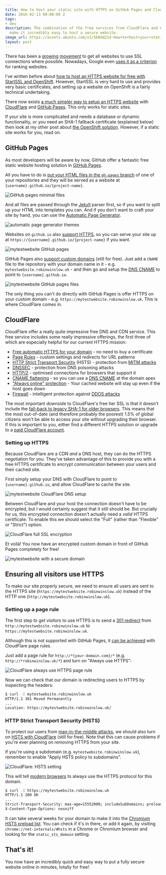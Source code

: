 ```yaml
---
title: How to host your static site with HTTPS on GitHub Pages and CloudFlare
date: 2016-02-13 00:00:00 Z
tags:
- dev
description: The combination of the free services from CloudFlare and Github Pages
  make it incredibly easy to host a secure website.
image_url: https://assets.ubuntu.com/v1/5b0dd214-How+to+host+your+static+site+with+HTTPS+on+GitHub+Pages+and+CloudFlare.png?w=230&h=160&mode=fill&bg=0000
layout: post
---
```


There has been a [growing][] [movement][] to get all websites to use SSL
connections where possible. Nowadays, Google even [uses it as a criterion][] for
ranking websites.

I've written before about [how to host an HTTPS website for free with StartSSL
and OpenShift][free-https]. However, StartSSL is very hard to use and provides
very basic certificates, and setting up a website on OpenShift is a fairly technical
undertaking.

There now exists [a much simpler way to setup an HTTPS website][simple-https] with
[CloudFlare][] and [GitHub Pages][]. This only works for static sites.

If your site is more complicated and needs a database or dynamic functionality,
or you need an SHA-1 fallback certificate (explained below)
then look at my other post about [the OpenShift solution][free-https]. However,
if a static site works for you, read on.

## GitHub Pages

As most developers will be aware by now, GitHub offer a fantastic free
static website hosting solution in [GitHub Pages][].

All you have to do is [put your HTML files in the `gh-pages` branch][gh-pages-setup] of one of
your repositories and they will be served as a website at
`{username}.github.io/{project-name}`.

![GitHub pages minimal files](http://i.imgur.com/DBeJSBN.png)

And all files are passed through the
[Jekyll][] parser first, so if you want to split up your HTML into templates
you can. And if you don't want to craft your site by hand, you can use the
[Automatic Page Generator][].

![automatic page generator themes](https://camo.githubusercontent.com/d60800ddc54bf9d0317ca901e7fb14590167f7fd/68747470733a2f2f6769746875622d696d616765732e73332e616d617a6f6e6177732e636f6d2f626c6f672f323031322f706167652d67656e657261746f722d7069636b65722e706e67)

Websites on `github.io` also [support HTTPS][], so you can serve your site up
at `https://{username}.github.io/{project-name}` if you want.

![mytestwebsite GitHub pages](http://i.imgur.com/2ZvKJEP.png)

GitHub Pages also [support custom domains][] (still for free). Just add a `CNAME`
file to the repository with your domain name in it - e.g.
`mytestwebsite.robinwinslow.uk` - and then go and setup the [DNS CNAME][]
to point to `{username}.github.io`.

![mytestwebsite GitHub pages files](http://i.imgur.com/7EF2uwyg.png)

The only thing you can't do directly with GitHub Pages is offer HTTPS
on your custom domain - e.g. `https://mytestwebsite.robinwinslow.uk`. This is where
CloudFlare comes in.

## CloudFlare

CloudFlare offer a really quite impressive free DNS and CDN service. This free
service includes some really impressive offerings, the first three of which
are especially helpful for our current HTTPS mission:

- [Free automatic HTTPS for your domain][] - no need to buy a certificate
- [Page Rules][cloudflare-rules] - custom settings and redirects for URL patterns
- [HTTP Strict Transport Security][cloudflare-hsts] (HSTS) - protection from [MITM attacks][mitm]
- [DNSSEC][cloudflare-dnssec] - protection from DNS poisoning attacks
- [HTTP/2][cloudflare-http2] - optimised connections for browsers that support it
- [CNAME flattening][cloudflare-alias] - so you can use a [DNS CNAME][] at the domain apex
- ["Always online" protection][] - Your cached website will stay up even if the host goes down
- [Firewall][cloudflare-firewall] - intelligent protection against [DDOS attacks][]

The most important downside to CloudFlare's free tier SSL is that it doesn't
include the [fall-back to legacy SHA-1 for older browsers][cloudflare-sha1].
This means that the most out-of-date (and therefore probably the poorest) 1.5%
of global citizens won't be able to access your site without upgrading their
browser. If this is important to you, either find a different HTTPS solution or
upgrade to a [paid CloudFlare account][cloudflare-plans].

### Setting up HTTPS

Because CloudFlare are a CDN *and* a DNS host, they can do the HTTPS negotiation
for you. They've taken advantage of this to provide you with a free HTTPS
certificate to encrypt communication between your users and their cached site.

First simply setup your DNS with CloudFlare to point to `{username}.github.io`,
and allow CloudFlare to cache the site.

![mytestwebsite CloudFlare DNS setup](http://i.imgur.com/VxPqzgFg.png)


Between CloudFlare and your host the connection doesn't have to be encrypted,
but I would certainly suggest that it still should be. But crucially for us,
this encrypted connection doesn't actually need a *valid* HTTPS certificate. To
enable this we should select the "Full" (rather than "Flexible" or "Strict")
option.

![CloudFlare full SSL encryption](http://i.imgur.com/olf2JH2g.png)

Et voilà! You now have an encrypted custom domain in front of
GitHub Pages completely for free!

![mytestwebsite with a secure domain](http://i.imgur.com/eBgFJqp.png)

## Ensuring all visitors use HTTPS

To make our site properly secure, we need to ensure all users are sent
to the HTTPS site (`https://mytestwebsite.robinwinslow.uk`) instead of the HTTP
one (`http://mytestwebsite.robinwinslow.uk`).

### Setting up a page rule

The first step to get visitors to use HTTPS is to send a [301 redirect][]
from `http://mytestwebsite.robinwinslow.uk` to `https://mytestwebsite.robinwinslow.uk`.

Although this is not supported with GitHub Pages, it [can be achieved][] with
CloudFlare page rules.

Just add a page rule for `http://*{your-domain.com}/*` (e.g. `http://*robinwinslow.uk/*`)
and turn on "Always use HTTPS":

![CloudFlare always use HTTPS page rule](http://i.imgur.com/1l6tyIAg.png)

Now we can check that our domain is redirecting users to HTTPS
by inspecting the headers:

``` bash
$ curl -I mytestwebsite.robinwinslow.uk
HTTP/1.1 301 Moved Permanently
...
Location: https://mytestwebsite.robinwinslow.uk/
```

### HTTP Strict Transport Security (HSTS)

To protect our users from [man-in-the-middle attacks][mitm], we should also
turn on [HSTS with CloudFlare][] (still for free). Note that this can cause
problems if you're ever planning on removing HTTPS from your site.

If you're using a subdomain (e.g. `mytestwebsite.robinwinslow.uk`),
remember to enable "Apply HSTS policy to subdomains".

![CloudFlare: HSTS setting](http://i.imgur.com/tYam5yng.png)

This will tell [modern browsers][] to always use the HTTPS protocol for this domain.

``` bash
$ curl -I https://mytestwebsite.robinwinslow.uk
HTTP/1.1 200 OK
...
Strict-Transport-Security: max-age=15552000; includeSubDomains; preload
X-Content-Type-Options: nosniff
```

It can take several weeks for your domain to make it into the
[Chromium HSTS preload list][]. You can check if it's in there, or add it
again, by visiting `chrome://net-internals/#hsts` in a Chrome or Chromium
browser and looking for the `static_sts_domain` setting.

## That's it!

You now have an incredibly quick and easy way to put a fully secure website
online in minutes, totally for free!

[HSTS with CloudFlare]: https://blog.cloudflare.com/enforce-web-policy-with-hypertext-strict-transport-security-hsts/ "CloudFlare blog: Enforce Web Policy with HTTP Strict Transport Security (HSTS)"
[free-https]: /2014/08/26/host-your-site-with-https-for-free/ "Robin Winslow: Host your site with HTTPS for free"
[CloudFlare]: https://www.cloudflare.com/ "CloudFlare is a free global CDN and DNS provider that can speed up and protect any site online"
[Github Pages]: https://pages.github.com/ "Github Pages: Websites for you and your projects"
[simple-https]: https://sheharyar.me/blog/free-ssl-for-github-pages-with-custom-domains/ "Sheharyar Naseer: Set Up SSL on Github Pages With Custom Domains for Free"
[Jekyll]: https://jekyllrb.com/ "Jekyll: Transform your plain text into static websites and blogs."
[support HTTPS]: https://konklone.com/post/github-pages-now-sorta-supports-https-so-use-it "Eric Mill: GitHub Pages Now (Sorta) Supports HTTPS, So Use It"
[support custom domains]: https://help.github.com/articles/setting-up-a-custom-domain-with-github-pages/ "GitHub help: Setting up a custom domain with GitHub Pages"
[DNS CNAME]: https://en.wikipedia.org/wiki/CNAME_record "Wikipedia: CNAME record"
[gh-pages-setup]: https://help.github.com/articles/creating-project-pages-manually/ "GitHub help: Creating Project Pages manually"
[301 redirect]: https://moz.com/learn/seo/redirection "MOZ: Redirection"
[HSTS]: https://en.wikipedia.org/wiki/HTTP_Strict_Transport_Security "Wikipedia: HTTP Strict Transport Security"
[is in fact superior]: https://www.eff.org/deeplinks/2014/02/websites-hsts "EFF: Websites Must Use HSTS in Order to Be Secure"
[modern browsers]: http://caniuse.com/#feat=stricttransportsecurity "Can I use... Strict Transport Security"
[ghp-https]: https://konklone.com/post/github-pages-now-sorta-supports-https-so-use-it#telling-search-engines "Eric Mill: GitHub Pages Now (Sorta) Supports HTTPS, So Use It - Telling search engines"
[growing]: https://www.chapterthree.com/blog/why-your-site-should-be-using-https "Why your site should be using HTTPS"
[movement]: https://www.youtube.com/watch?v=cBhZ6S0PFCY "Google I/O 2014 - HTTPS Everywhere"
[uses it as a criterion]: https://googlewebmastercentral.blogspot.co.uk/2014/08/https-as-ranking-signal.html "Google Webmaster Central Blog: HTTPS as a ranking signal"
[Free automatic HTTPS for your domain]: https://blog.cloudflare.com/introducing-universal-ssl/ "CloudFlare: Introducing Universal SSL"
["Always online" protection]: https://www.cloudflare.com/always-online/ "CloudFlare: Always Online™"
[cloudflare-hsts]: https://blog.cloudflare.com/enforce-web-policy-with-hypertext-strict-transport-security-hsts/ "CloudFlare: Enforce Web Policy with HTTP Strict Transport Security (HSTS)"
[cloudflare-dnssec]: https://www.cloudflare.com/dnssec/universal-dnssec/ "CloudFlare Universal DNSSEC"
[cloudflare-alias]: https://blog.cloudflare.com/introducing-cname-flattening-rfc-compliant-cnames-at-a-domains-root/ "CloudFlare: Introducing CNAME Flattening: RFC-Compliant CNAMEs at a Domain's Root"
[cloudflare-firewall]: https://www.cloudflare.com/features-security/ "CloudFlare: Security"
[cloudflare-rules]: https://support.cloudflare.com/hc/en-us/articles/200168306-Is-there-a-tutorial-for-Page-Rules- "CloudFlare support: Is there a tutorial for Page Rules?"
[can be achieved]: https://support.cloudflare.com/hc/en-us/articles/200170536-How-do-I-redirect-all-visitors-to-HTTPS-SSL- "CloudFlare support: How do I redirect all visitors to HTTPS/SSL?"
[mitm]: https://en.wikipedia.org/wiki/Man-in-the-middle_attack "Wikipedia: Man-in-the-middle attack"
[Chromium HSTS preload list]: https://hstspreload.appspot.com/ "Chromium HSTS preload list"
[cloudflare-http2]: https://www.cloudflare.com/http2/ "CloudFlare HTTP/2"
[DDOS attacks]: https://en.wikipedia.org/wiki/Denial-of-service_attack "Wikipedia: Denial-of-service attack"
[cloudflare-plans]: https://www.cloudflare.com/plans/ "CloudFlare: Plans"
[Automatic Page Generator]: https://github.com/blog/1081-instantly-beautiful-project-pages "GitHub: Instantly Beautiful Project Pages"
[cloudflare-sha1]: https://blog.cloudflare.com/sha-1-deprecation-no-browser-left-behind/ "CloudFlare blog: SHA-1 Deprecation: No Browser Left Behind"